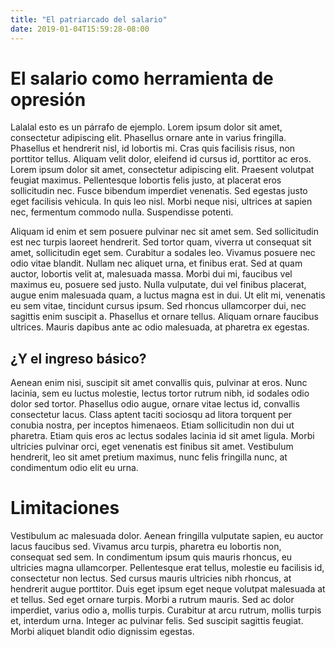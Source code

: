 ```yaml
---
title: "El patriarcado del salario"
date: 2019-01-04T15:59:28-08:00
---
```


# El salario como herramienta de opresión
Lalalal esto es un párrafo de ejemplo. Lorem ipsum dolor sit amet, consectetur adipiscing elit. Phasellus ornare ante in varius fringilla. Phasellus et hendrerit nisl, id lobortis mi. Cras quis facilisis risus, non porttitor tellus. Aliquam velit dolor, eleifend id cursus id, porttitor ac eros. Lorem ipsum dolor sit amet, consectetur adipiscing elit. Praesent volutpat feugiat maximus. Pellentesque lobortis felis justo, at placerat eros sollicitudin nec. Fusce bibendum imperdiet venenatis. Sed egestas justo eget facilisis vehicula. In quis leo nisl. Morbi neque nisi, ultrices at sapien nec, fermentum commodo nulla. Suspendisse potenti.

Aliquam id enim et sem posuere pulvinar nec sit amet sem. Sed sollicitudin est nec turpis laoreet hendrerit. Sed tortor quam, viverra ut consequat sit amet, sollicitudin eget sem. Curabitur a sodales leo. Vivamus posuere nec odio vitae blandit. Nullam nec aliquet urna, et finibus erat. Sed at quam auctor, lobortis velit at, malesuada massa. Morbi dui mi, faucibus vel maximus eu, posuere sed justo. Nulla vulputate, dui vel finibus placerat, augue enim malesuada quam, a luctus magna est in dui. Ut elit mi, venenatis eu sem vitae, tincidunt cursus ipsum. Sed rhoncus ullamcorper dui, nec sagittis enim suscipit a. Phasellus et ornare tellus. Aliquam ornare faucibus ultrices. Mauris dapibus ante ac odio malesuada, at pharetra ex egestas.
## ¿Y el ingreso básico?
Aenean enim nisi, suscipit sit amet convallis quis, pulvinar at eros. Nunc lacinia, sem eu luctus molestie, lectus tortor rutrum nibh, id sodales odio dolor sed tortor. Phasellus odio augue, ornare vitae lectus id, convallis consectetur lacus. Class aptent taciti sociosqu ad litora torquent per conubia nostra, per inceptos himenaeos. Etiam sollicitudin non dui ut pharetra. Etiam quis eros ac lectus sodales lacinia id sit amet ligula. Morbi ultricies pulvinar orci, eget venenatis est finibus sit amet. Vestibulum hendrerit, leo sit amet pretium maximus, nunc felis fringilla nunc, at condimentum odio elit eu urna.

# Limitaciones
Vestibulum ac malesuada dolor. Aenean fringilla vulputate sapien, eu auctor lacus faucibus sed. Vivamus arcu turpis, pharetra eu lobortis non, consequat sed sem. In condimentum ipsum quis mauris rhoncus, eu ultricies magna ullamcorper. Pellentesque erat tellus, molestie eu facilisis id, consectetur non lectus. Sed cursus mauris ultricies nibh rhoncus, at hendrerit augue porttitor. Duis eget ipsum eget neque volutpat malesuada at et tellus. Sed eget ornare turpis. Morbi a rutrum mauris. Sed ac dolor imperdiet, varius odio a, mollis turpis. Curabitur at arcu rutrum, mollis turpis et, interdum urna. Integer ac pulvinar felis. Sed suscipit sagittis feugiat. Morbi aliquet blandit odio dignissim egestas.
